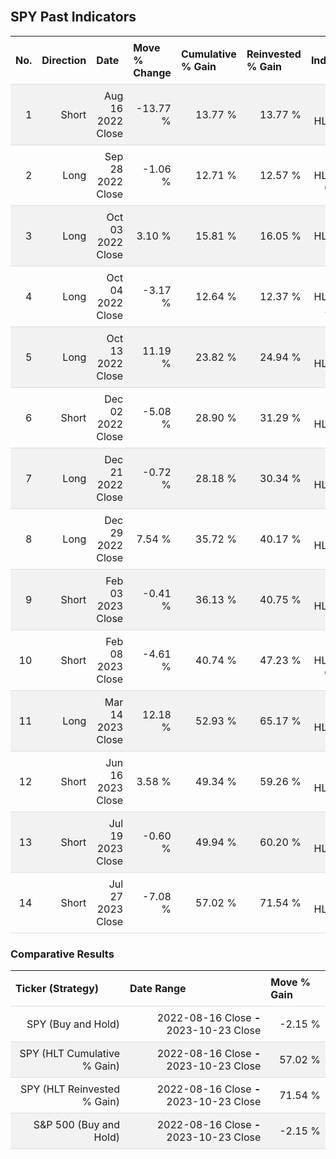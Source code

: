 
<style>
.hits {
            border-collapse: collapse;
            width: 100%;
        }
        .hits th, td {
            padding: 8px;
            border-bottom: 1px solid #ddd;
        }
        
        .hits td {text-align: right;}
        .hits th {text-align: left;}
        
        .hits tr:nth-child(even) {
            background-color: #f2f2f2;
        }
        
        .chartCol {
            width: 50%;
            float: left;
            padding: 20px;
        }  
</style>
    
<br>

## SPY Past Indicators

<table class="hits">
    <tr>
        <th>No.</th>
        <th>Direction</th>
        <th>Date</th>
        <th>Move % Change</th>
        <th>Cumulative % Gain</th>
        <th>Reinvested % Gain</th>
        <th>Indicator</th>
      </tr>
    <tr>
        <td>1</td>
        <td>Short</td>
        <td>Aug 16 2022 Close</td>
        <td>-13.77 %</td>
        <td>13.77 %</td>
        <td>13.77 %</td>
        <td>Short HLT 605</td>
    </tr>
    <tr>
        <td>2</td>
        <td>Long</td>
        <td>Sep 28 2022 Close</td>
        <td>-1.06 %</td>
        <td>12.71 %</td>
        <td>12.57 %</td>
        <td>Long HLT 605 GOOG</td>
    </tr>
    <tr>
        <td>3</td>
        <td>Long</td>
        <td>Oct 03 2022 Close</td>
        <td>3.10 %</td>
        <td>15.81 %</td>
        <td>16.05 %</td>
        <td>Long HLT 603 TSLA</td>
    </tr>
    <tr>
        <td>4</td>
        <td>Long</td>
        <td>Oct 04 2022 Close</td>
        <td>-3.17 %</td>
        <td>12.64 %</td>
        <td>12.37 %</td>
        <td>Long HLT 601 AMZN</td>
    </tr>
    <tr>
        <td>5</td>
        <td>Long</td>
        <td>Oct 13 2022 Close</td>
        <td>11.19 %</td>
        <td>23.82 %</td>
        <td>24.94 %</td>
        <td>Long HLT 613</td>
    </tr>
    <tr>
        <td>6</td>
        <td>Short</td>
        <td>Dec 02 2022 Close</td>
        <td>-5.08 %</td>
        <td>28.90 %</td>
        <td>31.29 %</td>
        <td>Short HLT 604</td>
    </tr>
    <tr>
        <td>7</td>
        <td>Long</td>
        <td>Dec 21 2022 Close</td>
        <td>-0.72 %</td>
        <td>28.18 %</td>
        <td>30.34 %</td>
        <td>Long HLT 600</td>
    </tr>
    <tr>
        <td>8</td>
        <td>Long</td>
        <td>Dec 29 2022 Close</td>
        <td>7.54 %</td>
        <td>35.72 %</td>
        <td>40.17 %</td>
        <td>Long HLT 613</td>
    </tr>
    <tr>
        <td>9</td>
        <td>Short</td>
        <td>Feb 03 2023 Close</td>
        <td>-0.41 %</td>
        <td>36.13 %</td>
        <td>40.75 %</td>
        <td>Short HLT 650</td>
    </tr>
    <tr>
        <td>10</td>
        <td>Short</td>
        <td>Feb 08 2023 Close</td>
        <td>-4.61 %</td>
        <td>40.74 %</td>
        <td>47.23 %</td>
        <td>Short HLT 603 GOOG</td>
    </tr>
    <tr>
        <td>11</td>
        <td>Long</td>
        <td>Mar 14 2023 Close</td>
        <td>12.18 %</td>
        <td>52.93 %</td>
        <td>65.17 %</td>
        <td>Long HLT 600</td>
    </tr>
    <tr>
        <td>12</td>
        <td>Short</td>
        <td>Jun 16 2023 Close</td>
        <td>3.58 %</td>
        <td>49.34 %</td>
        <td>59.26 %</td>
        <td>Short HLT 646</td>
    </tr>
    <tr>
        <td>13</td>
        <td>Short</td>
        <td>Jul 19 2023 Close</td>
        <td>-0.60 %</td>
        <td>49.94 %</td>
        <td>60.20 %</td>
        <td>Short HLT 605</td>
    </tr>
    <tr>
        <td>14</td>
        <td>Short</td>
        <td>Jul 27 2023 Close</td>
        <td>-7.08 %</td>
        <td>57.02 %</td>
        <td>71.54 %</td>
        <td>Short HLT 613</td>
    </tr>
    
</table>

### Comparative Results

<table class="hits">
    <thead>
        <th>Ticker (Strategy)</th>
        <th>Date Range</th>
        <th>Move % Gain</th>
    </thead>
    <tbody>
        <tr>
            <td>SPY (Buy and Hold)</td>
            <td>2022-08-16 Close <b>-</b> 2023-10-23 Close</td>
            <td>-2.15 %</td>
        </tr>
        <tr>
            <td>SPY (HLT Cumulative % Gain)</td>
            <td>2022-08-16 Close <b>-</b> 2023-10-23 Close</td>
            <td>57.02 %</td>
        </tr>
        <tr>
            <td>SPY (HLT Reinvested % Gain)</td>
            <td>2022-08-16 Close <b>-</b> 2023-10-23 Close</td>
            <td>71.54 %</td>
        </tr>
        <tr>
            <td>S&P 500 (Buy and Hold)</td>
            <td>2022-08-16 Close <b>-</b> 2023-10-23 Close</td>
            <td>-2.15 %</td>
        </tr>
    </tbody>
</table>
<br>
<br>